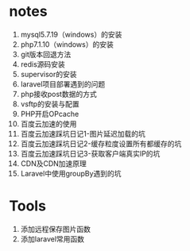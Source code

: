 # notes
1. mysql5.7.19（windows）的安装
2. php7.1.10（windows）的安装
3. git版本回退方法
4. redis源码安装
5. supervisor的安装
6. laravel项目部署遇到的问题
7. php接收post数据的方式
8. vsftp的安装与配置
9. PHP开启OPcache
10. 百度云加速的使用
11. 百度云加速踩坑日记1-图片延迟加载的坑
12. 百度云加速踩坑日记2-缓存粒度设置所有都缓存的坑
13. 百度云加速踩坑日记3-获取客户端真实IP的坑
14. CDN及CDN加速原理
15. Laravel中使用groupBy遇到的坑
# Tools
1. 添加远程保存图片函数
2. 添加laravel常用函数